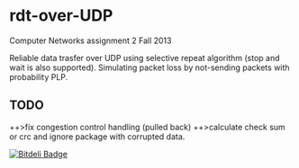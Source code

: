 rdt-over-UDP
============

Computer Networks assignment 2 Fall 2013

Reliable data trasfer over UDP using selective repeat algorithm (stop and wait is also supported). Simulating packet loss by not-sending packets with probability PLP.


TODO
----
++>fix congestion control handling (pulled back)
++>calculate check sum or crc and ignore package with corrupted data.

[![Bitdeli Badge](https://d2weczhvl823v0.cloudfront.net/leonardo7/rdt-over-udp/trend.png)](https://bitdeli.com/free "Bitdeli Badge")
